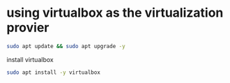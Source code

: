 # using virtualbox as the virtualization provier

```bash
sudo apt update && sudo apt upgrade -y
```

install virtualbox

```bash
sudo apt install -y virtualbox
```
